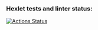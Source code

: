 ### Hexlet tests and linter status:
[![Actions Status](https://github.com/Pewspoon/python-project-49/actions/workflows/hexlet-check.yml/badge.svg)](https://github.com/Pewspoon/python-project-49/actions)